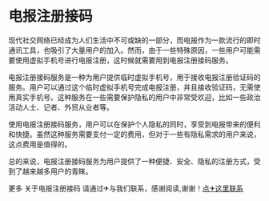 # 电报注册接码

现代社交网络已经成为人们生活中不可或缺的一部分，而电报作为一款流行的即时通讯工具，也吸引了大量用户的加入。然而，由于一些特殊原因，一些用户可能需要使用虚拟手机号进行电报注册，这时候就需要用到电报注册接码服务。

电报注册接码服务是一种为用户提供临时虚拟手机号，用于接收电报注册验证码的服务。用户可以通过这个临时虚拟手机号完成电报注册，并且接收验证码，无需使用真实手机号。这种服务在一些需要保护隐私的用户中非常受欢迎，比如一些政治活动人士、记者、外贸从业者等。

使用电报注册接码服务，用户可以在保护个人隐私的同时，享受到电报带来的便利和快捷。虽然这种服务需要支付一定的费用，但对于一些有隐私需求的用户来说，这点费用是值得的。

总的来说，电报注册接码服务为用户提供了一种便捷、安全、隐私的注册方式，受到了越来越多用户的青睐。

更多 关于电报注册接码 请通过✈与我们联系，感谢阅读,谢谢！[点✈这里联系](https://sim.k02.cc)
